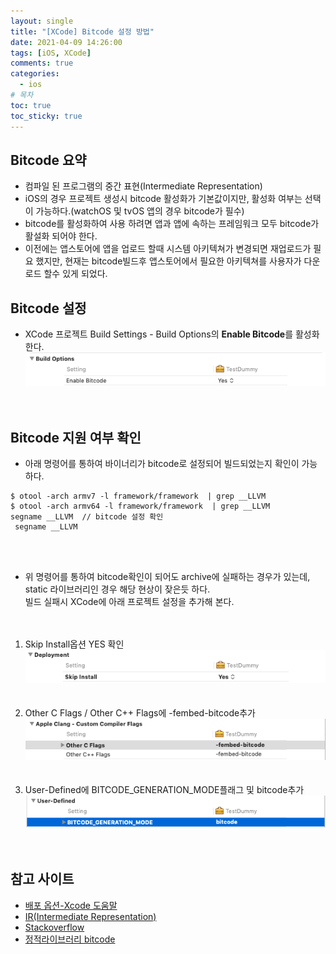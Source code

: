 ```yaml
---
layout: single
title: "[XCode] Bitcode 설정 방법"
date: 2021-04-09 14:26:00
tags: [iOS, XCode]
comments: true
categories:
  - ios
# 목차
toc: true
toc_sticky: true
---
```

## Bitcode 요약
- 컴파일 된 프로그램의 중간 표현(Intermediate Representation)
- iOS의 경우 프로젝트 생성시 bitcode 활성화가 기본값이지만, 활성화 여부는 선택이 가능하다.(watchOS 및 tvOS 앱의 경우 bitcode가 필수)
- bitcode를 활성화하여 사용 하려면 앱과 앱에 속하는 프레임워크 모두 bitcode가 활설화 되어야 한다.
- 이전에는 앱스토어에 앱을 업로드 할때 시스템 아키텍쳐가 변경되면 재업로드가 필요 했지만, 현재는 bitcode빌드후 앱스토어에서 필요한 아키텍쳐를 사용자가 다운로드 할수 있게 되었다.

## Bitcode 설정
- XCode 프로젝트 Build Settings - Build Options의 **Enable Bitcode**를 활성화 한다.
![Embedded](https://raw.githubusercontent.com/yepark/yepark.github.io/master/assets/images/bitcode.png)  
<br/><br/>

## Bitcode 지원 여부 확인
- 아래 명령어를 통하여 바이너리가 bitcode로 설정되어 빌드되었는지 확인이 가능하다.
```
$ otool -arch armv7 -l framework/framework  | grep __LLVM
$ otool -arch armv64 -l framework/framework  | grep __LLVM
segname __LLVM  // bitcode 설정 확인
 segname __LLVM
```  
<br/><br/>
- 위 명령어를 통하여 bitcode확인이 되어도 archive에 실패하는 경우가 있는데, static 라이브러리인 경우 해당 현상이 잦은듯 하다.  
빌드 실패시 XCode에 아래 프로젝트 설정을 추가해 본다.  
<br/><br/>
1. Skip Install옵션 YES 확인  
![Embedded](https://raw.githubusercontent.com/yepark/yepark.github.io/master/assets/images/bitcode3.png)  
<br/><br/>
2. Other C Flags / Other C++ Flags에 -fembed-bitcode추가  
![Embedded](https://raw.githubusercontent.com/yepark/yepark.github.io/master/assets/images/bitcode1.png)  
<br/><br/>
3. User-Defined에 BITCODE_GENERATION_MODE플래그 및 bitcode추가  
![Embedded](https://raw.githubusercontent.com/yepark/yepark.github.io/master/assets/images/bitcode2.png)  
<br/><br/>

## 참고 사이트
- [배포 옵션-Xcode 도움말](https://help.apple.com/xcode/mac/11.0/index.html?localePath=en.lproj#/devde46df08a)
- [IR(Intermediate Representation)](https://www.lazenca.net/pages/viewpage.action?pageId=6324673)
- [Stackoverflow](https://stackoverflow.com/questions/61824439/bitcode-bundle-could-not-be-generated-because)
- [정적라이브러리 bitcode](https://oraora.tistory.com/entry/iOS-%ED%94%84%EB%A1%9C%EC%A0%9D%ED%8A%B8%EC%97%90%EC%84%9C-%EC%82%AC%EC%9A%A9%ED%95%98%EB%8A%94-%EC%A0%95%EC%A0%81-%EB%9D%BC%EC%9D%B4%EB%B8%8C%EB%9F%AC%EB%A6%AC%EB%8F%84-Bitcode-%EC%A0%81%EC%9A%A9)

  
